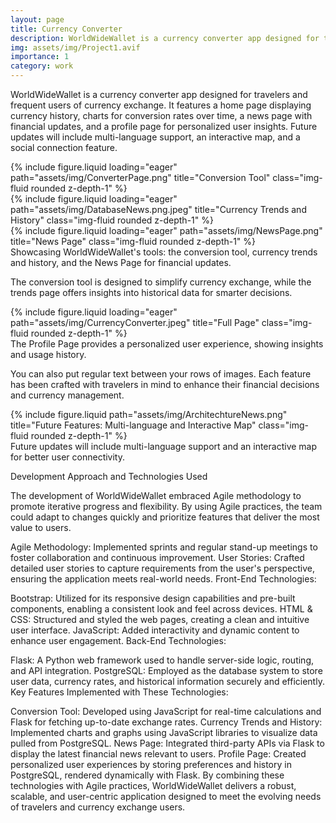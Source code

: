 ```yaml
---
layout: page
title: Currency Converter
description: WorldWideWallet is a currency converter app designed for travelers and frequent users of currency exchange.
img: assets/img/Project1.avif
importance: 1
category: work
---
```


WorldWideWallet is a currency converter app designed for travelers and frequent users of currency exchange. It features a home page displaying currency history, charts for conversion rates over time, a news page with financial updates, and a profile page for personalized user insights. Future updates will include multi-language support, an interactive map, and a social connection feature.

<div class="row">
    <div class="col-sm mt-3 mt-md-0">
        {% include figure.liquid loading="eager" path="assets/img/ConverterPage.png" title="Conversion Tool" class="img-fluid rounded z-depth-1" %}
    </div>
    <div class="col-sm mt-3 mt-md-0">
        {% include figure.liquid loading="eager" path="assets/img/DatabaseNews.png.jpeg" title="Currency Trends and History" class="img-fluid rounded z-depth-1" %}
    </div>
    <div class="col-sm mt-3 mt-md-0">
        {% include figure.liquid loading="eager" path="assets/img/NewsPage.png" title="News Page" class="img-fluid rounded z-depth-1" %}
    </div>
</div>
<div class="caption">
    Showcasing WorldWideWallet's tools: the conversion tool, currency trends and history, and the News Page for financial updates.
</div>

The conversion tool is designed to simplify currency exchange, while the trends page offers insights into historical data for smarter decisions.

<div class="row">
    <div class="col-sm mt-3 mt-md-0">
        {% include figure.liquid loading="eager" path="assets/img/CurrencyConverter.jpeg" title="Full Page" class="img-fluid rounded z-depth-1" %}
    </div>
</div>
<div class="caption">
    The Profile Page provides a personalized user experience, showing insights and usage history.
</div>

You can also put regular text between your rows of images. Each feature has been crafted with travelers in mind to enhance their financial decisions and currency management.

<div class="row justify-content-sm-center">
    <div class="col-sm-8 mt-3 mt-md-0">
        {% include figure.liquid path="assets/img/ArchitechtureNews.png" title="Future Features: Multi-language and Interactive Map" class="img-fluid rounded z-depth-1" %}
    </div>
</div>
<div class="caption">
    Future updates will include multi-language support and an interactive map for better user connectivity.
</div>

Development Approach and Technologies Used

The development of WorldWideWallet embraced Agile methodology to promote iterative progress and flexibility. By using Agile practices, the team could adapt to changes quickly and prioritize features that deliver the most value to users.

Agile Methodology: Implemented sprints and regular stand-up meetings to foster collaboration and continuous improvement.
User Stories: Crafted detailed user stories to capture requirements from the user's perspective, ensuring the application meets real-world needs.
Front-End Technologies:

Bootstrap: Utilized for its responsive design capabilities and pre-built components, enabling a consistent look and feel across devices.
HTML & CSS: Structured and styled the web pages, creating a clean and intuitive user interface.
JavaScript: Added interactivity and dynamic content to enhance user engagement.
Back-End Technologies:

Flask: A Python web framework used to handle server-side logic, routing, and API integration.
PostgreSQL: Employed as the database system to store user data, currency rates, and historical information securely and efficiently.
Key Features Implemented with These Technologies:

Conversion Tool: Developed using JavaScript for real-time calculations and Flask for fetching up-to-date exchange rates.
Currency Trends and History: Implemented charts and graphs using JavaScript libraries to visualize data pulled from PostgreSQL.
News Page: Integrated third-party APIs via Flask to display the latest financial news relevant to users.
Profile Page: Created personalized user experiences by storing preferences and history in PostgreSQL, rendered dynamically with Flask.
By combining these technologies with Agile practices, WorldWideWallet delivers a robust, scalable, and user-centric application designed to meet the evolving needs of travelers and currency exchange users.

